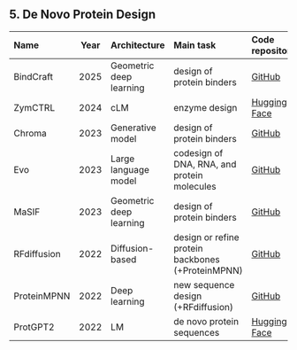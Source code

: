 ## 5. De Novo Protein Design

| **Name**             | **Year** | **Architecture**         | **Main task**         | **Code repository**                                                                                                     | **Webserver**                                                                                 | **Reference**                                                            |
|:---------------------|:--------:|:-------------------------|:------------------------------------------------------------------------------------------------------------------------|:------------------------------------------------------------------------------------------------------------------------|:----------------------------------------------------------------------------------------------|:--------------------------------------------------------------------------|
| BindCraft    | 2025     | Geometric deep learning  | design of protein binders | [GitHub](https://github.com/LPDI-EPFL/masif_seed)                                                                       | None                                                                                           | [s41586-023-05993-x](https://doi.org/10.1038/s41586-023-05993-x)         || EVOLVEpro            | 2024     | Lm + Few-shot learning (FSL) with DMS  | improve protein activity         | [GitHub](https://github.com/idmjky/EvolvePro)                                      | [Colab Notebook](https://github.com/mat10d/EvolvePro/blob/main/colab/EvolvePro.ipynb)                                                                                          | [10.1101/2024.07.17.604015](https://doi.org/10.1101/2024.07.17.604015)    |
| ZymCTRL              | 2024     | cLM                      | enzyme design                    | [Hugging Face](https://huggingface.co/AI4PD/ZymCTRL/tree/main)                                                          | None                                                                                           | [10.1101/2024.05.03.592223](https://doi.org/10.1101/2024.05.03.592223)   |
| Chroma               | 2023     | Generative model         | design of protein binders | [GitHub](https://github.com/generatebio/chroma)                                                                         | [Colab Notebook](https://colab.research.google.com/github/generatebio/chroma/blob/main/notebooks/ChromaDemo.ipynb) | [10.1038/s41586-023-06728-8](https://doi.org/10.1038/s41586-023-06728-8)  |
| Evo                  | 2023     | Large language model     | codesign of DNA, RNA, and protein molecules | [GitHub](https://github.com/evo-design/evo)                                                                             | [Colab Notebook](https://colab.research.google.com/github/evo-design/evo/blob/main/scripts/hello_evo.ipynb)        | [10.1126/science.ado9336](https://doi.org/10.1126/science.ado9336)       |
| MaSIF    | 2023     | Geometric deep learning  | design of protein binders | [GitHub](https://github.com/LPDI-EPFL/masif_seed)                                                                       | None                                                                                           | [s41586-023-05993-x](https://doi.org/10.1038/s41586-023-05993-x)         |
| RFdiffusion         | 2022     | Diffusion-based          | design or refine protein backbones (+ProteinMPNN)| [GitHub](https://github.com/RosettaCommons/RFdiffusion/tree/main)                                                        | None                                                                                           | [10.1101/2022.12.09.519842](https://doi.org/10.1101/2022.12.09.519842)   |
| ProteinMPNN          | 2022     | Deep learning            | new sequence design (+RFdiffusion)| [GitHub](https://github.com/dauparas/ProteinMPNN)                                                                       | [Neurosnap](https://neurosnap.ai/service/ProteinMPNN)                                          | [10.1126/science.add2187](https://doi.org/10.1126/science.add2187)       |
| ProtGPT2             | 2022     | LM           | de novo protein sequences | [Hugging Face](https://huggingface.co/nferruz/ProtGPT2)                                                                 | None                                                                                           | [10.1038/s41467-022-32007-7](https://doi.org/10.1038/s41467-022-32007-7) |


















